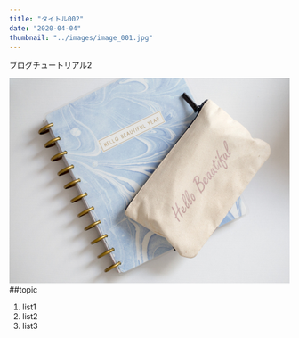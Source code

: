 ```yaml
---
title: "タイトル002"
date: "2020-04-04"
thumbnail: "../images/image_001.jpg"
---
```

ブログチュートリアル2

![sample](../images/image_001.jpg)
##topic

1. list1
2. list2
3. list3